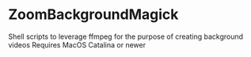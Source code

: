 # ZoomBackgroundMagick
Shell scripts to leverage ffmpeg for the purpose of creating background videos
Requires MacOS Catalina or newer
